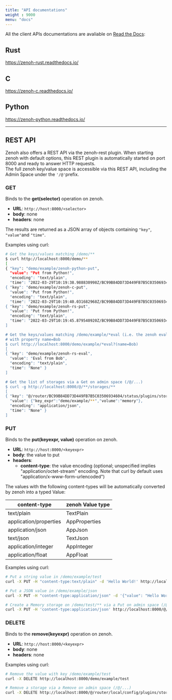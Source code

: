 ```yaml
---
title: "API documentations"
weight : 9000
menu: "docs"
---
```


All the client APIs documentations are avaliable on [Read the Docs](https://readthedocs.org/search/?q=zenoh):

## Rust
https://zenoh-rust.readthedocs.io/

## C
https://zenoh-c.readthedocs.io/

## Python
https://zenoh-python.readthedocs.io/


--------------------

## REST API

Zenoh also offers a REST API via the zenoh-rest plugin. When starting zenoh with default options,
this REST plugin is automatically started on port 8000 and ready to answer HTTP requests.  
The full zenoh key/value space is accessible via this REST API, including the Admin Space under the `'/@'`prefix.

### GET

Binds to the **get(selector)** operation on zenoh.

- **URL**: `http://host:8000/<selector>`
- **body**: none
- **headers**: none

The results are returned as a JSON array of objects containing `"key"`, `"value"`and `"time"`.

Examples using curl:

```bash
# Get the keys/values matching /demo/**
$ curl http://localhost:8000/demo/**
[
{ "key": "demo/example/zenoh-python-put",
  "value": "Put from Python!",
  "encoding": "text/plain",
  "time": "2022-03-29T10:19:38.988830998Z/BC99B84DD73D449FB7B5C03506934604" },
{ "key": "demo/example/zenoh-c-put",
  "value": "Put from Python!",
  "encoding": "text/plain",
  "time": "2022-03-29T10:19:40.031682968Z/BC99B84DD73D449FB7B5C03506934604" },
{ "key": "demo/example/zenoh-rs-put",
  "value": "Put from Python!",
  "encoding": "text/plain",
  "time": "2022-03-29T10:19:45.879540920Z/BC99B84DD73D449FB7B5C03506934604" },
]

# Get the keys/values matching /demo/example/*eval (i.e. the zenoh eval examples)
# with property name=Bob
$ curl http://localhost:8000/demo/example/*eval?(name=Bob)
[
{ "key": "demo/example/zenoh-rs-eval",
  "value": "Eval from Bob",
  "encoding": "text/plain",
  "time": "None" }
]

# Get the list of storages via a Get on admin space (/@/...)
$ curl -g http://localhost:8000/@/**/storages/**
[
{ "key": "@/router/BC99B84DD73D449FB7B5C03506934604/status/plugins/storage_manager/storages/demo",
  "value": {"key_expr":"demo/example/**","volume":"memory"},
  "encoding": "application/json",
  "time": "None" }
]
```


### PUT

Binds to the **put(keyexpr, value)** operation on zenoh.

- **URL**: `http://host:8000/<keyexpr>`
- **body**: the value to put
- **headers**: 
   - **content-type**: the value encoding (optional; unspecified implies "application/octet-stream" encoding. Note that curl by default uses "application/x-www-form-urlencoded")

The values with the following content-types will be automatically converted by zenoh into a typed Value:

| content-type             | zenoh Value type |
| ------------------------ | ---------------- |
| text/plain               | TextPlain        |
| application/properties   | AppProperties    |
| application/json         | AppJson          |
| text/json                | TextJson         |
| application/integer      | AppInteger       |
| application/float        | AppFloat         |

Examples using curl:

  ```bash
  # Put a string value in /demo/example/test
  curl -X PUT -H "content-type:text/plain" -d 'Hello World!' http://localhost:8000/demo/example/test

  # Put a JSON value in /demo/example/json
  curl -X PUT -H "content-type:application/json" -d '{"value": "Hello World!"}' http://localhost:8000/demo/example/test

  # Create a Memory storage on /demo/test/** via a Put on admin space (/@/...)
  curl -X PUT -H 'content-type:application/json' http://localhost:8000/@/router/local/config/plugins/storage_manager/storages/demo -d '{key_expr:"demo/test/**", volume:"memory"}' 
  ```

### DELETE

Binds to the **remove(keyexpr)** operation on zenoh.

- **URL**: `http://host:8000/<keyexpr>`
- **body**: none
- **headers**: none

Examples using curl:

  ```bash
  # Remove the value with key /demo/example/test
  curl -X DELETE http://localhost:8000/demo/example/test

  # Remove a storage via a Remove on admin space (/@/...)
  curl -X DELETE http://localhost:8000/@/router/local/config/plugins/storage_manager/storages/demo
  ```

